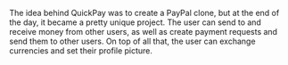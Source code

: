 The idea behind QuickPay was to create a PayPal clone, but at the end of the day, it became a pretty unique project. The user can send to and receive money from other users, as well as create payment requests and send them to other users. On top of all that, the user can exchange currencies and set their profile picture.
